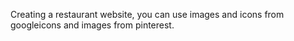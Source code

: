 Creating a restaurant website, you can use images and icons from googleicons and images from pinterest.
